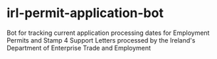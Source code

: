 # irl-permit-application-bot
Bot for tracking current application processing dates for Employment Permits and Stamp 4 Support Letters processed by the Ireland's Department of Enterprise Trade and Employment
